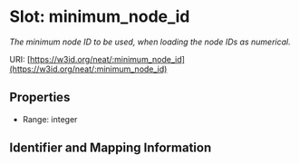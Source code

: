 # Slot: minimum_node_id
_The minimum node ID to be used, when loading the node IDs as numerical._


URI: [https://w3id.org/neat/:minimum_node_id](https://w3id.org/neat/:minimum_node_id)



<!-- no inheritance hierarchy -->


## Properties

 * Range: integer



## Identifier and Mapping Information





